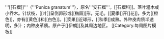 '''[[石榴]]'''（'''Punica granatum'''），原名'''安石榴'''。[[石榴科]]。落叶灌木或小乔木。针状枝，[[叶]]呈倒卵形或[[椭圆]]形，无毛。[[夏季]]开[[花]]，多为[[橙色]]，亦有[[黄色]]和[[白色]]。[[浆果]]近球形，[[秋季]]成熟。外种皮肉质半透明，多汁；内种皮革质。原产于[[伊朗]]及其周边地区。
<noinclude>[[Category:每周图片模板]]</noinclude>